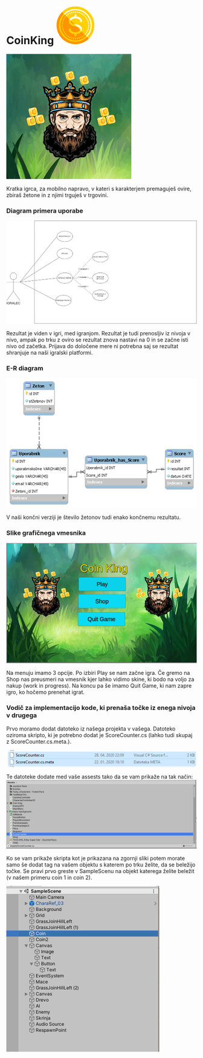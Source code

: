 # CoinKing  ![alt text](rsz_7_1.png)
![alt text](4.png)

Kratka igrca, za mobilno napravo, v kateri s karakterjem premaguješ ovire, zbiraš žetone in z njimi trguješ v trgovini.

### Diagram primera uporabe

 ![alt text](1.png)
 
 Rezultat je viden v igri, med igranjom. Rezultat je tudi prenosljiv iz nivoja v nivo, ampak po trku z oviro se rezultat znova nastavi na 0 in se začne isti nivo od začetka. Prijava do določene mere ni potrebna saj se rezultat shranjuje na naši igralski platformi.

### E-R diagram 

  ![alt text](2.png)
  
  V naši končni verziji je število žetonov tudi enako končnemu rezultatu.

### Slike grafičnega vmesnika

 ![alt text](3.png)

Na menuju imamo 3 opcije. Po izbiri Play se nam začne igra. Če gremo na Shop nas preusmeri na vmesnik kjer lahko vidimo skine, ki bodo na voljo za nakup (work in progress). Na koncu pa še imamo Quit Game, ki nam zapre igro, ko hočemo prenehat igrat.

### Vodič za implementacijo kode, ki prenaša točke iz enega nivoja v drugega

Prvo moramo dodat datoteko iz našega projekta v vašega. Datoteko oziroma skripto, ki je potrebno dodat je ScoreCounter.cs (lahko tudi skupaj z ScoreCounter.cs.meta.).

![alt text](7.PNG)

Te datoteke dodate med vaše assests tako da se vam prikaže na tak način: 
![alt text](8.PNG)

Ko se vam prikaže skripta kot je prikazana na zgornji sliki potem morate samo še dodat tag na vašem objektu s katerem po trku želite, da se beležijo točke.
Se pravi prvo greste v SampleScenu na objekt katerega želite beležit (v našem primeru coin 1 in coin 2).

![alt text](9.PNG)
